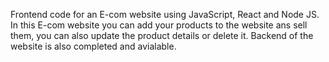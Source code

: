 Frontend code for an E-com website using JavaScript, React and Node JS.
In this E-com website you can add your products to the website ans sell them, you can also update the product details or delete it.
Backend of the website is also completed and avialable.
